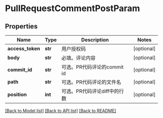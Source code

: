 # PullRequestCommentPostParam

## Properties
Name | Type | Description | Notes
------------ | ------------- | ------------- | -------------
**access_token** | **str** | 用户授权码 | [optional] 
**body** | **str** | 必填。评论内容 | [optional] 
**commit_id** | **str** | 可选。PR代码评论的commit id | [optional] 
**path** | **str** | 可选。PR代码评论的文件名 | [optional] 
**position** | **int** | 可选。PR代码评论diff中的行数 | [optional] 

[[Back to Model list]](../README.md#documentation-for-models) [[Back to API list]](../README.md#documentation-for-api-endpoints) [[Back to README]](../README.md)

